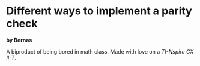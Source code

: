 # Different ways to implement a parity check
**by Bernas**

A biproduct of being bored in math class.
Made with love on a _TI-Nspire CX II-T_.
